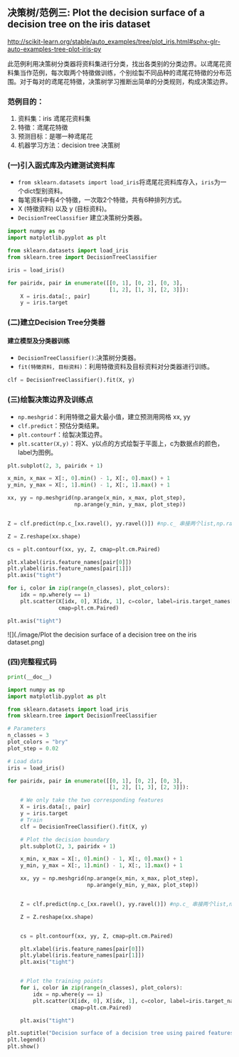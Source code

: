 
## 决策树/范例三: Plot the decision surface of a decision tree on the iris dataset
http://scikit-learn.org/stable/auto_examples/tree/plot_iris.html#sphx-glr-auto-examples-tree-plot-iris-py

此范例利用决策树分类器将资料集进行分类，找出各类别的分类边界。以鸢尾花资料集当作范例，每次取两个特徵做训练，个别绘製不同品种的鸢尾花特徵的分布范围。对于每对的鸢尾花特徵，决策树学习推断出简单的分类规则，构成决策边界。

### 范例目的：
1. 资料集：iris 鸢尾花资料集
2. 特徵：鸢尾花特徵
3. 预测目标：是哪一种鸢尾花
4. 机器学习方法：decision tree 决策树

### (一)引入函式库及内建测试资料库

* `from sklearn.datasets import load_iris`将鸢尾花资料库存入，`iris`为一个dict型别资料。<br />
* 每笔资料中有4个特徵，一次取2个特徵，共有6种排列方式。<br />
* X (特徵资料) 以及 y (目标资料)。<br />
* `DecisionTreeClassifier` 建立决策树分类器。<br />

```python
import numpy as np
import matplotlib.pyplot as plt

from sklearn.datasets import load_iris
from sklearn.tree import DecisionTreeClassifier

iris = load_iris()

for pairidx, pair in enumerate([[0, 1], [0, 2], [0, 3],
                                [1, 2], [1, 3], [2, 3]]):
    X = iris.data[:, pair]
    y = iris.target
```

### (二)建立Decision Tree分类器
#### 建立模型及分类器训练
* `DecisionTreeClassifier()`:决策树分类器。<br />
* `fit(特徵资料, 目标资料)`：利用特徵资料及目标资料对分类器进行训练。<br />

```python
clf = DecisionTreeClassifier().fit(X, y)
```

### (三)绘製决策边界及训练点
* `np.meshgrid`：利用特徵之最大最小值，建立预测用网格 xx, yy <br />
* `clf.predict`：预估分类结果。 <br />
* `plt.contourf`：绘製决策边界。 <br />
* `plt.scatter(X,y)`：将X、y以点的方式绘製于平面上，c为数据点的颜色，label为图例。<br />

```python
plt.subplot(2, 3, pairidx + 1)

x_min, x_max = X[:, 0].min() - 1, X[:, 0].max() + 1
y_min, y_max = X[:, 1].min() - 1, X[:, 1].max() + 1

xx, yy = np.meshgrid(np.arange(x_min, x_max, plot_step),
                     np.arange(y_min, y_max, plot_step))


Z = clf.predict(np.c_[xx.ravel(), yy.ravel()]) #np.c_ 串接两个list,np.ravel将矩阵变为一维

Z = Z.reshape(xx.shape)

cs = plt.contourf(xx, yy, Z, cmap=plt.cm.Paired)

plt.xlabel(iris.feature_names[pair[0]])
plt.ylabel(iris.feature_names[pair[1]])
plt.axis("tight")

for i, color in zip(range(n_classes), plot_colors):
    idx = np.where(y == i)
    plt.scatter(X[idx, 0], X[idx, 1], c=color, label=iris.target_names[i],
                cmap=plt.cm.Paired)

plt.axis("tight")
```

![](./image/Plot the decision surface of a decision tree on the iris dataset.png)

### (四)完整程式码
```python
print(__doc__)

import numpy as np
import matplotlib.pyplot as plt

from sklearn.datasets import load_iris
from sklearn.tree import DecisionTreeClassifier

# Parameters
n_classes = 3
plot_colors = "bry"
plot_step = 0.02

# Load data
iris = load_iris()

for pairidx, pair in enumerate([[0, 1], [0, 2], [0, 3],
                                [1, 2], [1, 3], [2, 3]]):

    # We only take the two corresponding features
    X = iris.data[:, pair]
    y = iris.target
    # Train
    clf = DecisionTreeClassifier().fit(X, y)

    # Plot the decision boundary
    plt.subplot(2, 3, pairidx + 1)

    x_min, x_max = X[:, 0].min() - 1, X[:, 0].max() + 1
    y_min, y_max = X[:, 1].min() - 1, X[:, 1].max() + 1

    xx, yy = np.meshgrid(np.arange(x_min, x_max, plot_step),
                         np.arange(y_min, y_max, plot_step))


    Z = clf.predict(np.c_[xx.ravel(), yy.ravel()]) #np.c_ 串接两个list,np.ravel将矩阵变为一维

    Z = Z.reshape(xx.shape)


    cs = plt.contourf(xx, yy, Z, cmap=plt.cm.Paired)

    plt.xlabel(iris.feature_names[pair[0]])
    plt.ylabel(iris.feature_names[pair[1]])
    plt.axis("tight")


    # Plot the training points
    for i, color in zip(range(n_classes), plot_colors):
        idx = np.where(y == i)
        plt.scatter(X[idx, 0], X[idx, 1], c=color, label=iris.target_names[i],
                    cmap=plt.cm.Paired)

    plt.axis("tight")

plt.suptitle("Decision surface of a decision tree using paired features")
plt.legend()
plt.show()
```
